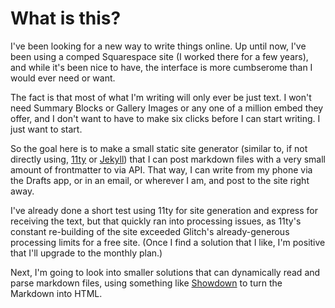 # What is this?

I've been looking for a new way to write things online. Up until now, I've been using a comped Squarespace site (I worked there for a few years), and while it's been nice to have, the interface is more cumbserome than I would ever need or want. 

The fact is that most of what I'm writing will only ever be just text. I won't need Summary Blocks or Gallery Images or any one of a million embed they offer, and I don't want to have to make six clicks before I can start writing. I just want to start. 

So the goal here is to make a small static site generator (similar to, if not directly using, [11ty](https://www.11ty.dev/) or [Jekyll](https://jekyllrb.com/)) that I can post markdown files with a very small amount of frontmatter to via API. That way, I can write from my phone via the Drafts app, or in an email, or wherever I am, and post to the site right away.

I've already done a short test using 11ty for site generation and express for receiving the text, but that quickly ran into processing issues, as 11ty's constant re-building of the site exceeded Glitch's already-generous processing limits for a free site. (Once I find a solution that I like, I'm positive that I'll upgrade to the monthly plan.)

Next, I'm going to look into smaller solutions that can dynamically read and parse markdown files, using something like [Showdown](https://github.com/showdownjs/showdown) to turn the Markdown into HTML.
